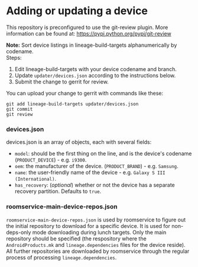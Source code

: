 # Adding or updating a device

This repository is preconfigured to use the git-review plugin. More information can be found at:
https://pypi.python.org/pypi/git-review

**Note:** Sort device listings in lineage-build-targets alphanumerically by codename.  
Steps:  
1. Edit lineage-build-targets with your device codename and branch.  
2. Update `updater/devices.json` according to the instructions below.  
3. Submit the change to gerrit for review.  

You can upload your change to gerrit with commands like these:

    git add lineage-build-targets updater/devices.json
    git commit
    git review

### devices.json
devices.json is an array of objects, each with several fields:

* `model`: should be the first thing on the line, and is the device's codename (`PRODUCT_DEVICE`) - e.g. `i9300`.
* `oem`: the manufacturer of the device. (`PRODUCT_BRAND`) - e.g. `Samsung`.
* `name`: the user-friendly name of the device - e.g. `Galaxy S III (International)`.
* `has_recovery`: (*optional*) whether or not the device has a separate recovery partition. Defaults to `true`.

### roomservice-main-device-repos.json
`roomservice-main-device-repos.json` is used by roomservice to figure out the
initial repository to download for a specific device. It is used for non-deps-only
mode downloading during lunch targets. Only the main repository should be specified
(the respository where the `AndroidProducts.mk` and `lineage.dependencies` files for
the device reside). All further repositories are downloaded by roomservice through
the regular process of processing `lineage.dependencies`.
